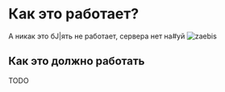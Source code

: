 # Как это работает?
А никак это бJ|ять не работает, сервера нет на#уй
![zaebis](https://cs7.pikabu.ru/images/big_size_comm/2014-07_5/14062890765552.jpeg)
## Как это должно работать
TODO